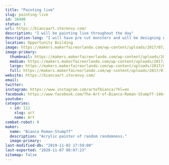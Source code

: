 ```yaml
---
title: "Painting live"
slug: painting-live
id: 38480
status: 1
url: https://biancaart.storenvy.com/
description: "I will be painting live throughout the day"
description-long: "I will have pre cut monsters and will be designing new ones on the spot while painting them live."
location: Opportunity Building
image: https://makers.makerfaireorlando.com/wp-content/uploads/2017/07/monsters-1013x1024.jpg
image-primary:
  thumbnail: https://makers.makerfaireorlando.com/wp-content/uploads/2017/07/monsters-150x150.jpg
  medium: https://makers.makerfaireorlando.com/wp-content/uploads/2017/07/monsters-297x300.jpg
  large: https://makers.makerfaireorlando.com/wp-content/uploads/2017/07/monsters-1013x1024.jpg
  full: https://makers.makerfaireorlando.com/wp-content/uploads/2017/07/monsters.jpg
website: https://biancaart.storenvy.com/
email: 
twitter: 
instagram: https://www.instagram.com/artofbianca/?hl=en
facebook: https://www.facebook.com/The-Art-of-Bianca-Roman-Stumpff-146457122073350/
youtube: 
categories:
  - id: 112
    slug: art
    name: Art
combat-robot: 0
maker:
  name: "Bianca Roman-Stumpff"
  description: "Acrylic painter of random randomness."
  image-primary: 
last-modified-db: "2019-11-02 17:59:00"
last-exported: "2020-11-07 08:07:23"
sitemap: false
---
```

